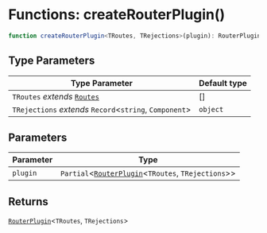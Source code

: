 # Functions: createRouterPlugin()

```ts
function createRouterPlugin<TRoutes, TRejections>(plugin): RouterPlugin<TRoutes, TRejections>
```

## Type Parameters

| Type Parameter | Default type |
| ------ | ------ |
| `TRoutes` *extends* [`Routes`](../types/Routes.md) | \[\] |
| `TRejections` *extends* `Record`\<`string`, `Component`\> | `object` |

## Parameters

| Parameter | Type |
| ------ | ------ |
| `plugin` | `Partial`\<[`RouterPlugin`](../types/RouterPlugin.md)\<`TRoutes`, `TRejections`\>\> |

## Returns

[`RouterPlugin`](../types/RouterPlugin.md)\<`TRoutes`, `TRejections`\>
